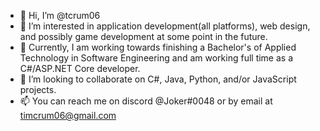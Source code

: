 - 👋 Hi, I’m @tcrum06
- 👀 I’m interested in application development(all platforms), web design, and possibly game development at some point in the future.
- 🌱 Currently, I am working towards finishing a Bachelor's of Applied Technology in Software Engineering and am working full time as a C#/ASP.NET Core developer.
- 💞️ I’m looking to collaborate on C#, Java, Python, and/or JavaScript projects.
- 📫 You can reach me on discord @Joker#0048 or by email at timcrum06@gmail.com
<!---
tcrum06/tcrum06 is a ✨ special ✨ repository because its `README.md` (this file) appears on your GitHub profile.
You can click the Preview link to take a look at your changes.
--->
